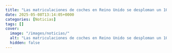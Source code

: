 ```yaml
---
title: "Las matriculaciones de coches en Reino Unido se desploman un 10,4% en abril, con 120.331 unidades"
date: 2025-05-08T13:14:05+0000
categories: [Noticias]
tags: []
cover:
  image: "/images/noticias/"
  alt: "Las matriculaciones de coches en Reino Unido se desploman un 10,4% en abril, con 120.331 unidades"
  hidden: false
---
```



